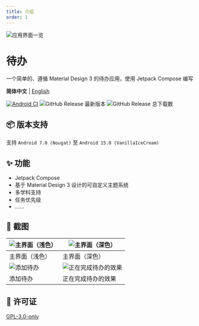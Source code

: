 ```yaml
---
title: 介绍
order: 1
---
```


![应用界面一览](https://s2.loli.net/2025/02/17/l7soMcfm6HJRg8t.png)
# 待办
一个简单的、遵循 Material Design 3 的待办应用，使用 Jetpack Compose 编写

**简体中文** | [English](https://github.com/Super12138/ToDo/blob/main/README_EN.md)

[![Android CI](https://github.com/Super12138/ToDo/actions/workflows/android_ci.yml/badge.svg)](https://github.com/Super12138/ToDo/actions/workflows/android_ci.yml)
![GitHub Release 最新版本](https://img.shields.io/github/v/release/Super12138/ToDo?style=flat-square)
![GitHub Release 总下载数](https://img.shields.io/github/downloads/Super12138/ToDo/total?style=flat-square)

## 📦 版本支持
支持 `Android 7.0 (Nougat)` 至 `Android 15.0 (VanillaIceCream)`

## ✨ 功能
- Jetpack Compose
- 基于 Material Design 3 设计的可自定义主题系统
- 多学科支持
- 任务优先级
- ……

## 📸 截图
| ![主界面（浅色）](https://s2.loli.net/2025/02/17/mDz9jFIHW23YPUK.png) | ![主界面（深色）](https://s2.loli.net/2025/02/17/7ZLoHRifKka93c1.png) |
| --- | --- |
| 主界面（浅色） | 主界面（深色） |
| ![添加待办](https://s2.loli.net/2025/02/17/EwKG36LPftNDyTa.png) | ![正在完成待办的效果](https://s2.loli.net/2025/02/17/UFna9tvRkAphrIS.png) |
| 添加待办 | 正在完成待办的效果 |


## 📃 许可证
[GPL-3.0-only](https://github.com/Super12138/ToDo/blob/main/LICENSE)
